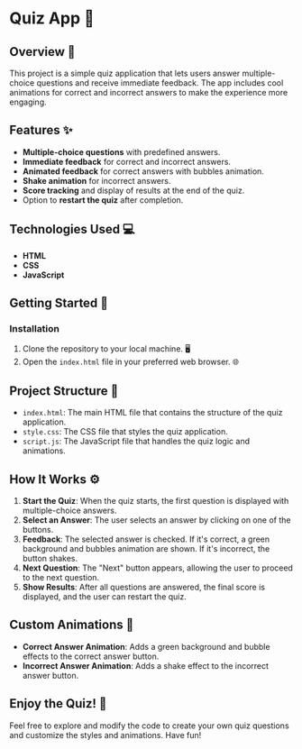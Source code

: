 
# Quiz App 🎉

## Overview 📝

This project is a simple quiz application that lets users answer multiple-choice questions and receive immediate feedback. The app includes cool animations for correct and incorrect answers to make the experience more engaging.

## Features ✨

-   **Multiple-choice questions** with predefined answers.
-   **Immediate feedback** for correct and incorrect answers.
-   **Animated feedback** for correct answers with bubbles animation.
-   **Shake animation** for incorrect answers.
-   **Score tracking** and display of results at the end of the quiz.
-   Option to **restart the quiz** after completion.

## Technologies Used 💻

-   **HTML**
-   **CSS**
-   **JavaScript**

## Getting Started 🚀
### Installation

1.  Clone the repository to your local machine. 🖥️
2.  Open the `index.html` file in your preferred web browser. 🌐

## Project Structure 📂

-   `index.html`: The main HTML file that contains the structure of the quiz application.
-   `style.css`: The CSS file that styles the quiz application.
-   `script.js`: The JavaScript file that handles the quiz logic and animations.

## How It Works ⚙️

1.  **Start the Quiz**: When the quiz starts, the first question is displayed with multiple-choice answers.
2.  **Select an Answer**: The user selects an answer by clicking on one of the buttons.
3.  **Feedback**: The selected answer is checked. If it's correct, a green background and bubbles animation are shown. If it's incorrect, the button shakes.
4.  **Next Question**: The "Next" button appears, allowing the user to proceed to the next question.
5.  **Show Results**: After all questions are answered, the final score is displayed, and the user can restart the quiz.

## Custom Animations 🎨

-   **Correct Answer Animation**: Adds a green background and bubble effects to the correct answer button.
-   **Incorrect Answer Animation**: Adds a shake effect to the incorrect answer button.

## Enjoy the Quiz! 🥳

Feel free to explore and modify the code to create your own quiz questions and customize the styles and animations. Have fun!
